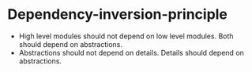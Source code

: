# Dependency-inversion-principle
- High level modules should not depend on low level modules. Both should depend on abstractions.
- Abstractions should not depend on details. Details should depend on abstractions.
